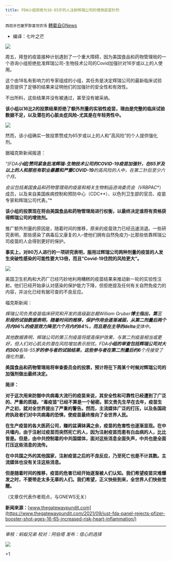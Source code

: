 ```yaml
---
title: FDA小组拒绝为16-65岁的人注射辉瑞公司的增效疫苗针剂
---
```

`西班牙巴塞罗那喜悦农场` [轉載自GNews](https://gnews.org/zh-hans/1544269/)

- 编译：七叶之芒


![](https://assets.gnews.org/wp-content/uploads/2021/09/unknown-38.png)

周五，拜登的疫苗接种计划遇到了一个重大障碍，因为美国食品和药物管理局的一个咨询小组拒绝批准辉瑞公司-生物技术公司的Covid加强针对16岁或以上的人使用。

这个由18名有影响力的专家组成的小组，其任务是决定辉瑞公司的最新临床试验是否提供了足够的结果来证明他们的加强针的安全性和有效性。

不出所料，这些结果并没有被通过，甚至没有被采纳。

**该小组以16比2的投票结果拒绝了额外剂量的实验性疫苗，理由是完整的临床试验数据不足，以及潜在的心脏炎症风险–尤其是在年轻男性中。**

![](https://assets.gnews.org/wp-content/uploads/2021/09/unknown-1-20.png)

然而，该小组确实一致投票赞成为65岁或以上的人和”高风险”的个人提供强化剂。

据福克斯新闻报道：

*“[FDA**小组]**赞同紧急批准辉瑞-**生物技术公司的COVID-19**疫苗加强针，在65**岁及以上的人和那些有职业暴露和严重COVID-19**的高风险的人中，在第二针后至少六个月。*

*会议包括美国食品和药物管理局的疫苗和相关生物制品咨询委员会（VRBPAC**）成员，以及来自美国疾病控制和预防中心（CDC**）、以色列卫生部的官员、疫苗专家和辉瑞公司代表。”*

**该小组的投票现在将由美国食品和药物管理局进行权衡，以最终决定谁将有资格获得辉瑞公司的增效剂。**

推广额外剂量的原因是，随着时间的推移，原来的疫苗效力已经迅速消退。一些研究表明，那些感染了病毒后又康复的人–使他们拥有自然免疫力–比那些依靠辉瑞公司疫苗的人会得到更好的保护。

**事实上，对80万人进行的一项研究表明，服用过辉瑞公司两种剂量的疫苗的人发生突破性感染的可能性要大13倍，而且”Covid-19住院的风险更大”。**

![](https://assets.gnews.org/wp-content/uploads/2021/09/unknown-2-19.png)

美国卫生机构和大药厂已经巧妙地利用糟糕的疫苗结果来推动新一轮的实验性注射。他们已经开始承认对感染的保护能力下降，但拒绝提及任何有关自然免疫力的内容，并淡化已经有据可查的不良反应。

福克斯新闻：

*辉瑞公司负责疫苗临床研究和开发的高级副总裁William Gruber**博士指出，第三阶段的试验数据表明，随着时间的推移，保护作用会逐渐减弱，从第二剂量后两个月内96%**的疫苗效力降至六个月内约84%**，而且是在主导的delta**变体中。*

*其他数据表明，辉瑞公司的第三剂疫苗将提高保护效果，与第二剂疫苗相当或更好，但人们对心肌炎的潜在风险增加表示担忧。FDA**小组的审查包括辉瑞公司对大约300**名18-55**岁的参与者的试验结果，这些参与者在第二剂量后约6**个月接受了强化剂量。*

**美国食品和药物管理局将审查委员会的投票，预计将在下周某个时候对辉瑞公司的加强剂做出最终决定。**

**简评：**

**对于这次用来防御中共病毒大流行的疫苗来说，其安全性和可靠性已经遭到了广泛的、严重的质疑。“毒疫苗”已经不算是一个秘密。郭文贵先生早在去年，疫苗生产之初，就对全世界提出了严重的警告。然而，主流媒体广泛的打压，以及各国政府执政者们对中共病毒的恐惧，使疫苗最终推向了全世界人民。**

**在生产疫苗的各大医药公司，赚的盆满钵满之余，疫苗的危害性也逐渐显现。在中共墙内，由于注射过疫苗而突然死亡的人，因为注射疫苗而患有白血病的人，比比皆是。但是，由中共控制着的中共国媒体，面对这些消息全面失声，中共也是全面打压这些消息的流传。**

**在中共国之外的其他国家，注射疫苗之后的不良反应，乃至死亡也是不计其数。主流媒体也没有关注这些消息。**

**但是随着时间的推移，疫苗的危害已经开始逐渐被人们认知。我们希望疫苗灾难爆发之时，不要带走太多无辜的人们。我们希望，正义快些到来，全世界人们快些觉醒。**

（文章仅代表作者观点，与GNEWS无关）

**新闻来源：**[www.thegatewaypundit.com](https://www.thegatewaypundit.com/2021/09/just-fda-panel-rejects-pfizer-booster-shot-ages-16-65-increased-risk-heart-inflammation/)

* * *

*审核：蚂蚁兄弟*
*校对：阿伯塔*
*发布：信心的选择*

![](https://assets.gnews.org/wp-content/uploads/2021/09/GNEWS_CH..jpeg)

+1
